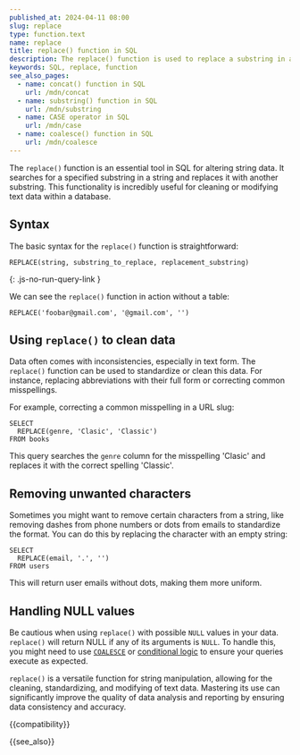 ```yaml
---
published_at: 2024-04-11 08:00
slug: replace
type: function.text
name: replace
title: replace() function in SQL
description: The replace() function is used to replace a substring in a string.
keywords: SQL, replace, function
see_also_pages:
  - name: concat() function in SQL
    url: /mdn/concat
  - name: substring() function in SQL
    url: /mdn/substring
  - name: CASE operator in SQL
    url: /mdn/case
  - name: coalesce() function in SQL
    url: /mdn/coalesce
---
```


The `replace()` function is an essential tool in SQL for altering string data. It searches for a specified substring in a string and replaces it with another substring. This functionality is incredibly useful for cleaning or modifying text data within a database.

## Syntax

The basic syntax for the `replace()` function is straightforward:

~~~pgsql
REPLACE(string, substring_to_replace, replacement_substring)
~~~
{: .js-no-run-query-link }

We can see the `replace()` function in action without a table:

~~~pgsql
REPLACE('foobar@gmail.com', '@gmail.com', '')
~~~

## Using `replace()` to clean data

Data often comes with inconsistencies, especially in text form. The `replace()` function can be used to standardize or clean this data. For instance, replacing abbreviations with their full form or correcting common misspellings.

For example, correcting a common misspelling in a URL slug:

~~~pgsql
SELECT
  REPLACE(genre, 'Clasic', 'Classic')
FROM books
~~~

This query searches the `genre` column for the misspelling 'Clasic' and replaces it with the correct spelling 'Classic'.

## Removing unwanted characters

Sometimes you might want to remove certain characters from a string, like removing dashes from phone numbers or dots from emails to standardize the format. You can do this by replacing the character with an empty string:

~~~pgsql
SELECT
  REPLACE(email, '.', '')
FROM users
~~~

This will return user emails without dots, making them more uniform.

## Handling NULL values

Be cautious when using `replace()` with possible `NULL` values in your data. `replace()` will return NULL if any of its arguments is `NULL`. To handle this, you might need to use [`COALESCE`](/mdn/coalesce) or [conditional logic](/mdn/case) to ensure your queries execute as expected.

`replace()` is a versatile function for string manipulation, allowing for the cleaning, standardizing, and modifying of text data. Mastering its use can significantly improve the quality of data analysis and reporting by ensuring data consistency and accuracy.

{{compatibility}}

{{see_also}}

